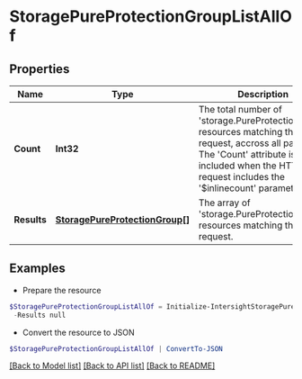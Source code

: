 # StoragePureProtectionGroupListAllOf
## Properties

Name | Type | Description | Notes
------------ | ------------- | ------------- | -------------
**Count** | **Int32** | The total number of &#39;storage.PureProtectionGroup&#39; resources matching the request, accross all pages. The &#39;Count&#39; attribute is included when the HTTP GET request includes the &#39;$inlinecount&#39; parameter. | [optional] 
**Results** | [**StoragePureProtectionGroup[]**](StoragePureProtectionGroup.md) | The array of &#39;storage.PureProtectionGroup&#39; resources matching the request. | [optional] 

## Examples

- Prepare the resource
```powershell
$StoragePureProtectionGroupListAllOf = Initialize-IntersightStoragePureProtectionGroupListAllOf  -Count null `
 -Results null
```

- Convert the resource to JSON
```powershell
$StoragePureProtectionGroupListAllOf | ConvertTo-JSON
```

[[Back to Model list]](../README.md#documentation-for-models) [[Back to API list]](../README.md#documentation-for-api-endpoints) [[Back to README]](../README.md)

